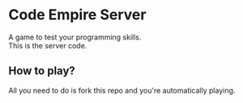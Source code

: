 # Code Empire Server
A game to test your programming skills.<br>
This is the server code.

## How to play?
All you need to do is fork this repo and you're automatically playing.